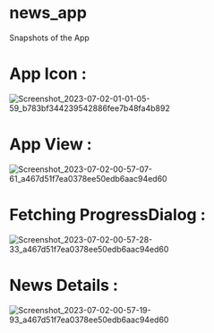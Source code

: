 # news_app
Snapshots of the App 

# App Icon : 
![Screenshot_2023-07-02-01-01-05-59_b783bf344239542886fee7b48fa4b892](https://github.com/arunraj3/news_app/assets/85189923/70028a25-bf57-44ea-8f57-2b859e7fd8f5)

# App View :
![Screenshot_2023-07-02-00-57-07-61_a467d51f7ea0378ee50edb6aac94ed60](https://github.com/arunraj3/news_app/assets/85189923/d9633cf4-3144-4eee-a46a-5606e6887835)

# Fetching ProgressDialog :
![Screenshot_2023-07-02-00-57-28-33_a467d51f7ea0378ee50edb6aac94ed60](https://github.com/arunraj3/news_app/assets/85189923/42f21412-d1c9-42a8-9843-a5b2e21e05fa)

# News Details : 
![Screenshot_2023-07-02-00-57-19-93_a467d51f7ea0378ee50edb6aac94ed60](https://github.com/arunraj3/news_app/assets/85189923/73f849b3-cd4d-48bc-add3-461562e92306)

